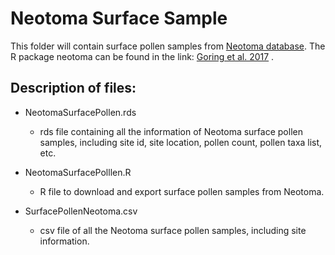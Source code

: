 # Neotoma Surface Sample

This folder will contain surface pollen samples from [Neotoma database](https://www.neotomadb.org/). The R package neotoma can be found in the link: [Goring et al. 2017](https://cran.r-project.org/web/packages/neotoma/neotoma.pdf) .

## Description of files:

* NeotomaSurfacePollen.rds
  * rds file containing all the information of Neotoma surface pollen samples, including site id, site location, pollen count, pollen taxa list, etc.
  
* NeotomaSurfacePolllen.R
  * R file to download and export surface pollen samples from Neotoma.
  
* SurfacePollenNeotoma.csv
  * csv file of all the Neotoma surface pollen samples, including site information.